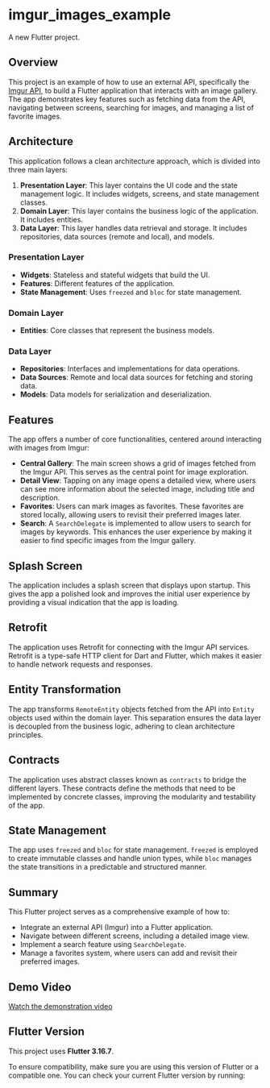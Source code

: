 # imgur_images_example

A new Flutter project.

## Overview

This project is an example of how to use an external API, specifically
the [Imgur API](https://apidocs.imgur.com/), to build a Flutter application that interacts with an
image gallery. The app demonstrates key features such as fetching data from the API, navigating
between screens, searching for images, and managing a list of favorite images.

## Architecture

This application follows a clean architecture approach, which is divided into three main layers:

1. **Presentation Layer**: This layer contains the UI code and the state management logic. It
   includes widgets, screens, and state management classes.
2. **Domain Layer**: This layer contains the business logic of the application. It includes
   entities.
3. **Data Layer**: This layer handles data retrieval and storage. It includes repositories, data
   sources (remote and local), and models.

### Presentation Layer

- **Widgets**: Stateless and stateful widgets that build the UI.
- **Features**: Different features of the application.
- **State Management**: Uses `freezed` and `bloc` for state management.

### Domain Layer

- **Entities**: Core classes that represent the business models.

### Data Layer

- **Repositories**: Interfaces and implementations for data operations.
- **Data Sources**: Remote and local data sources for fetching and storing data.
- **Models**: Data models for serialization and deserialization.

## Features

The app offers a number of core functionalities, centered around interacting with images from Imgur:

- **Central Gallery**: The main screen shows a grid of images fetched from the Imgur API. This
  serves as the central point for image exploration.
- **Detail View**: Tapping on any image opens a detailed view, where users can see more information
  about the selected image, including title and description.
- **Favorites**: Users can mark images as favorites. These favorites are stored locally, allowing
  users to revisit their preferred images later.
- **Search**: A `SearchDelegate` is implemented to allow users to search for images by keywords.
  This enhances the user experience by making it easier to find specific images from the Imgur
  gallery.

## Splash Screen

The application includes a splash screen that displays upon startup. This gives the app a polished
look and improves the initial user experience by providing a visual indication that the app is
loading.

## Retrofit

The application uses Retrofit for connecting with the Imgur API services. Retrofit is a type-safe
HTTP client for Dart and Flutter, which makes it easier to handle network requests and responses.

## Entity Transformation

The app transforms `RemoteEntity` objects fetched from the API into `Entity` objects used within the
domain layer. This separation ensures the data layer is decoupled from the business logic, adhering
to clean architecture principles.

## Contracts

The application uses abstract classes known as `contracts` to bridge the different layers. These
contracts define the methods that need to be implemented by concrete classes, improving the
modularity and testability of the app.

## State Management

The app uses `freezed` and `bloc` for state management. `freezed` is employed to create immutable
classes and handle union types, while `bloc` manages the state transitions in a predictable and
structured manner.

## Summary

This Flutter project serves as a comprehensive example of how to:

- Integrate an external API (Imgur) into a Flutter application.
- Navigate between different screens, including a detailed image view.
- Implement a search feature using `SearchDelegate`.
- Manage a favorites system, where users can add and revisit their preferred images.

## Demo Video

[Watch the demonstration video](./assets/video/readme_video.mp4)

## Flutter Version

This project uses **Flutter 3.16.7**.

To ensure compatibility, make sure you are using this version of Flutter or a compatible one. You
can check your current Flutter version by running:
